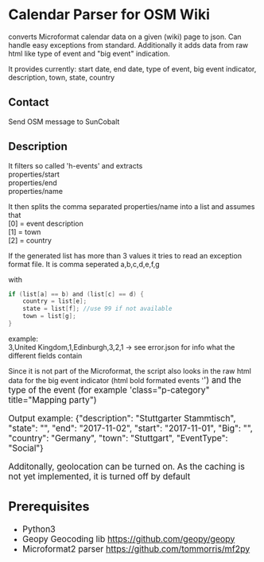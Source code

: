 # Calendar Parser for OSM Wiki
converts Microformat calendar data on a given (wiki) page to json. Can handle easy exceptions from standard. Additionally it adds data from raw html like type of event and "big event" indication.

It provides currently: start date, end date, type of event, big event indicator, description, town, state, country 

## Contact
Send OSM message to SunCobalt

## Description
It filters so called 'h-events' and extracts  
  properties/start  
  properties/end  
  properties/name  

It then splits the comma separated properties/name into a list and assumes that  
[0] = event description  
[1] = town  
[2] = country  

If the generated list has more than 3 values it tries to read an exception format file. It is comma seperated
a,b,c,d,e,f,g

with 
```C
if (list[a] == b) and (list[c] == d) {  
    country = list[e];  
    state = list[f]; //use 99 if not available  
    town = list[g];  
}  
```
example:  
3,United Kingdom,1,Edinburgh,3,2,1
-> see error.json for info what the different fields contain

Since it is not part of the Microformat, the script also looks in the raw html data for the big event indicator (html bold formated events '<big>') and the type of the event (for example 'class="p-category" title="Mapping party")

Output example:
{"description": "Stuttgarter Stammtisch", "state": "", "end": "2017-11-02", "start": "2017-11-01", "Big": "", "country": "Germany", "town": "Stuttgart", "EventType": "Social"} 

Additonally, geolocation can be turned on. As the caching is not yet implemented, it is turned off by default


## Prerequisites
* Python3
* Geopy Geocoding lib https://github.com/geopy/geopy
* Microformat2 parser https://github.com/tommorris/mf2py
